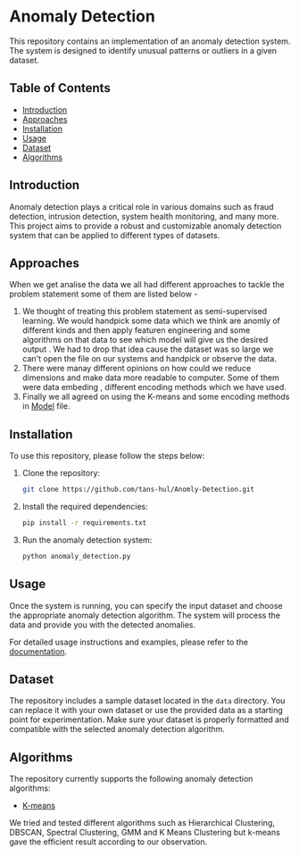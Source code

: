 # Anomaly Detection

This repository contains an implementation of an anomaly detection system. The system is designed to identify unusual patterns or outliers in a given dataset. 

## Table of Contents

- [Introduction](#introduction)
- [Approaches](#approaches)
- [Installation](#installation)
- [Usage](#usage)
- [Dataset](#dataset)
- [Algorithms](#algorithms)

## Introduction

Anomaly detection plays a critical role in various domains such as fraud detection, intrusion detection, system health monitoring, and many more. This project aims to provide a robust and customizable anomaly detection system that can be applied to different types of datasets.
 
## Approaches
When we get analise the data we all had different approaches to tackle the problem statement some of them are listed below -
1. We thought of treating this problem statement as semi-supervised learning. We would handpick some data which we think are anomly of different kinds and then apply featuren engineering and some algorithms on that data to see which model will give us the desired output . We had to drop that idea cause the dataset was so large we can't open the file on our systems and handpick or observe the data.
2. There were manay different opinions on how could we reduce dimensions and make data more readable to computer. Some of them were data embeding , different encoding methods which we have used.
3. Finally we all agreed on using the K-means and some encoding methods in [Model](https://github.com/tans-hul/Anomly-Detection/blob/main/Model%20Creation%20(10%20lakh)%20(test).ipynb) file.

## Installation

To use this repository, please follow the steps below:

1. Clone the repository:

   ```bash
   git clone https://github.com/tans-hul/Anomly-Detection.git
   ```

2. Install the required dependencies:

   ```bash
   pip install -r requirements.txt
   ```

3. Run the anomaly detection system:

   ```bash
   python anomaly_detection.py
   ```

## Usage

Once the system is running, you can specify the input dataset and choose the appropriate anomaly detection algorithm. The system will process the data and provide you with the detected anomalies. 

For detailed usage instructions and examples, please refer to the [documentation](#).

## Dataset

The repository includes a sample dataset located in the `data` directory. You can replace it with your own dataset or use the provided data as a starting point for experimentation. Make sure your dataset is properly formatted and compatible with the selected anomaly detection algorithm.

## Algorithms

The repository currently supports the following anomaly detection algorithms:

- [K-means](https://en.wikipedia.org/wiki/K-means_clustering)

We tried and tested different algorithms such as Hierarchical Clustering, DBSCAN, Spectral Clustering, GMM and K Means Clustering but k-means gave the efficient result according to our observation.


